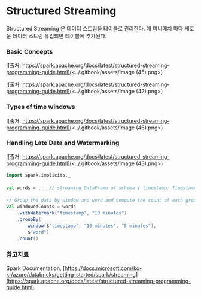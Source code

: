 # Structured Streaming

Structured Streaming 은 데이터 스트림을 테이블로 관리한다. 매 미니매치 마다 새로운 데이터 스트림 유입되면 테이블에 추가된다.

### Basic Concepts <a href="#basic-concepts" id="basic-concepts"></a>

![출처: https://spark.apache.org/docs/latest/structured-streaming-programming-guide.html](<../.gitbook/assets/image (45).png>)

![출처: https://spark.apache.org/docs/latest/structured-streaming-programming-guide.html](<../.gitbook/assets/image (42).png>)



### **Types of time windows**

![출처: https://spark.apache.org/docs/latest/structured-streaming-programming-guide.html](<../.gitbook/assets/image (46).png>)



### **Handling Late Data and Watermarking**

![출처: https://spark.apache.org/docs/latest/structured-streaming-programming-guide.html](<../.gitbook/assets/image (43).png>)



```scala
import spark.implicits._

val words = ... // streaming DataFrame of schema { timestamp: Timestamp, word: String }

// Group the data by window and word and compute the count of each group
val windowedCounts = words
    .withWatermark("timestamp", "10 minutes")
    .groupBy(
        window($"timestamp", "10 minutes", "5 minutes"),
        $"word")
    .count()
```

###

### 참고자료

Spark Documentation, [https://docs.microsoft.com/ko-kr/azure/databricks/getting-started/spark/streaming](https://spark.apache.org/docs/latest/structured-streaming-programming-guide.html)
